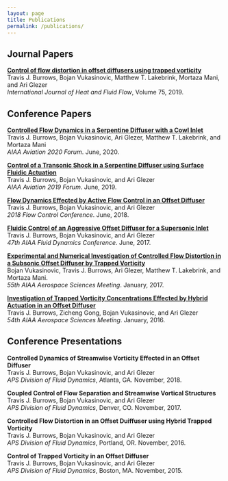 ```yaml
---
layout: page
title: Publications
permalink: /publications/
---
```


## Journal Papers

[**Control of flow distortion in offset diffusers using trapped vorticity**](https://doi.org/10.1016/j.ijheatfluidflow.2018.11.003) <br>
Travis J. Burrows, Bojan Vukasinovic, Matthew T. Lakebrink, Mortaza Mani, and Ari Glezer <br>
_International Journal of Heat and Fluid Flow_, Volume 75, 2019.<br>

## Conference Papers
[**Controlled Flow Dynamics in a Serpentine Diffuser with a Cowl Inlet**](https://arc.aiaa.org/doi/abs/10.2514/6.2020-2951) <br>
Travis J. Burrows, Bojan Vukasinovic, Ari Glezer, Matthew T. Lakebrink, and Mortaza Mani <br>
_AIAA Aviation 2020 Forum_. June, 2020.<br>

[**Control of a Transonic Shock in a Serpentine Diffuser using Surface Fluidic Actuation**](https://arc.aiaa.org/doi/10.2514/6.2019-3687) <br>
Travis J. Burrows, Bojan Vukasinovic, and Ari Glezer <br>
_AIAA Aviation 2019 Forum_. June, 2019.<br>

[**Flow Dynamics Effected by Active Flow Control in an Offset Diffuser**](https://arc.aiaa.org/doi/10.2514/6.2018-4024) <br>
Travis J. Burrows, Bojan Vukasinovic, and Ari Glezer <br>
_2018 Flow Control Conference_. June, 2018.<br>

[**Fluidic Control of an Aggressive Offset Diffuser for a Supersonic Inlet**](https://arc.aiaa.org/doi/10.2514/6.2017-4304) <br>
Travis J. Burrows, Bojan Vukasinovic, and Ari Glezer <br>
_47th AIAA Fluid Dynamics Conference_. June, 2017.<br>

[**Experimental and Numerical Investigation of Controlled Flow Distortion in a Subsonic Offset Diffuser by Trapped Vorticity**](https://arc.aiaa.org/doi/10.2514/6.2017-1454) <br>
Bojan Vukasinovic, Travis J. Burrows, Ari Glezer, Matthew T. Lakebrink, and Mortaza Mani. <br>
_55th AIAA Aerospace Sciences Meeting_. January, 2017.<br>

[**Investigation of Trapped Vorticity Concentrations Effected by Hybrid Actuation in an Offset Diffuser**](https://arc.aiaa.org/doi/abs/10.2514/6.2016-0055) <br>
Travis J. Burrows, Zicheng Gong, Bojan Vukasinovic, and Ari Glezer <br>
_54th AIAA Aerospace Sciences Meeting_. January, 2016.<br>

## Conference Presentations

**Controlled Dynamics of Streamwise Vorticity Effected in an Offset Diffuser** <br>
Travis J. Burrows, Bojan Vukasinovic, and Ari Glezer <br>
_APS Division of Fluid Dynamics_, Atlanta, GA. November, 2018.  <br>

**Coupled Control of Flow Separation and Streamwise Vortical Structures** <br>
Travis J. Burrows, Bojan Vukasinovic, and Ari Glezer <br>
_APS Division of Fluid Dynamics_, Denver, CO. November, 2017.  <br>

**Controlled Flow Distortion in an Offset Duiffuser using Hybrid Trapped Vorticity** <br>
Travis J. Burrows, Bojan Vukasinovic, and Ari Glezer <br>
_APS Division of Fluid Dynamics_, Portland, OR. November, 2016.  <br>

**Control of Trapped Vorticity in an Offset Diffuser** <br>
Travis J. Burrows, Bojan Vukasinovic, and Ari Glezer <br>
_APS Division of Fluid Dynamics_, Boston, MA. November, 2015.  <br>
